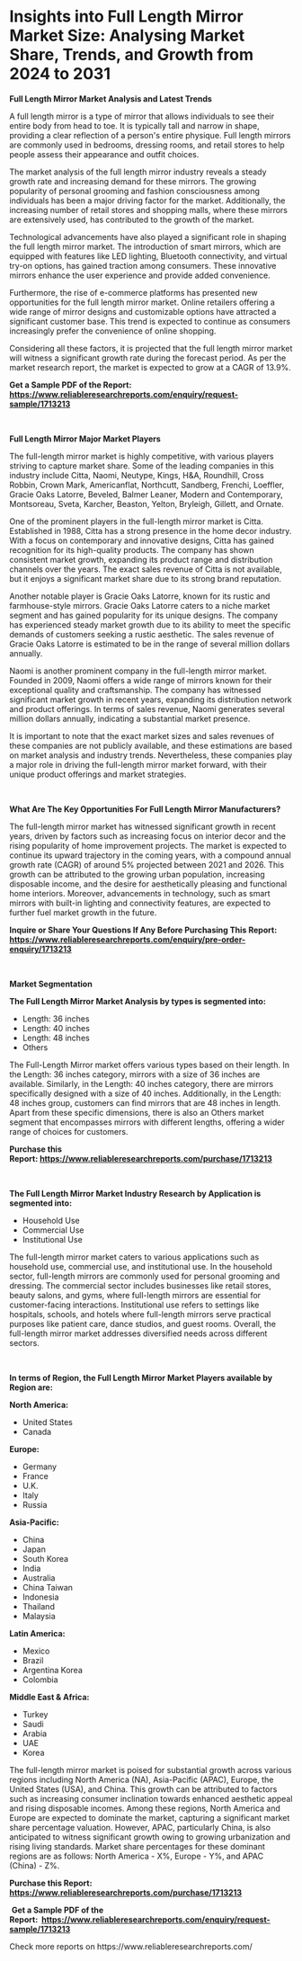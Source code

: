 <p><h1>Insights into Full Length Mirror Market Size: Analysing Market Share, Trends, and Growth from 2024 to 2031</h1></p><p><strong>Full Length Mirror Market Analysis and Latest Trends</strong></p>
<p><p>A full length mirror is a type of mirror that allows individuals to see their entire body from head to toe. It is typically tall and narrow in shape, providing a clear reflection of a person's entire physique. Full length mirrors are commonly used in bedrooms, dressing rooms, and retail stores to help people assess their appearance and outfit choices.</p><p>The market analysis of the full length mirror industry reveals a steady growth rate and increasing demand for these mirrors. The growing popularity of personal grooming and fashion consciousness among individuals has been a major driving factor for the market. Additionally, the increasing number of retail stores and shopping malls, where these mirrors are extensively used, has contributed to the growth of the market.</p><p>Technological advancements have also played a significant role in shaping the full length mirror market. The introduction of smart mirrors, which are equipped with features like LED lighting, Bluetooth connectivity, and virtual try-on options, has gained traction among consumers. These innovative mirrors enhance the user experience and provide added convenience.</p><p>Furthermore, the rise of e-commerce platforms has presented new opportunities for the full length mirror market. Online retailers offering a wide range of mirror designs and customizable options have attracted a significant customer base. This trend is expected to continue as consumers increasingly prefer the convenience of online shopping.</p><p>Considering all these factors, it is projected that the full length mirror market will witness a significant growth rate during the forecast period. As per the market research report, the market is expected to grow at a CAGR of 13.9%.</p></p>
<p><strong>Get a Sample PDF of the Report:&nbsp; <a href="https://www.reliableresearchreports.com/enquiry/request-sample/1713213">https://www.reliableresearchreports.com/enquiry/request-sample/1713213</a></strong></p>
<p>&nbsp;</p>
<p><strong>Full Length Mirror Major Market Players</strong></p>
<p><p>The full-length mirror market is highly competitive, with various players striving to capture market share. Some of the leading companies in this industry include Citta, Naomi, Neutype, Kings, H&A, Roundhill, Cross Robbin, Crown Mark, Americanflat, Northcutt, Sandberg, Frenchi, Loeffler, Gracie Oaks Latorre, Beveled, Balmer Leaner, Modern and Contemporary, Montsoreau, Sveta, Karcher, Beaston, Yelton, Bryleigh, Gillett, and Ornate.</p><p>One of the prominent players in the full-length mirror market is Citta. Established in 1988, Citta has a strong presence in the home decor industry. With a focus on contemporary and innovative designs, Citta has gained recognition for its high-quality products. The company has shown consistent market growth, expanding its product range and distribution channels over the years. The exact sales revenue of Citta is not available, but it enjoys a significant market share due to its strong brand reputation.</p><p>Another notable player is Gracie Oaks Latorre, known for its rustic and farmhouse-style mirrors. Gracie Oaks Latorre caters to a niche market segment and has gained popularity for its unique designs. The company has experienced steady market growth due to its ability to meet the specific demands of customers seeking a rustic aesthetic. The sales revenue of Gracie Oaks Latorre is estimated to be in the range of several million dollars annually.</p><p>Naomi is another prominent company in the full-length mirror market. Founded in 2009, Naomi offers a wide range of mirrors known for their exceptional quality and craftsmanship. The company has witnessed significant market growth in recent years, expanding its distribution network and product offerings. In terms of sales revenue, Naomi generates several million dollars annually, indicating a substantial market presence.</p><p>It is important to note that the exact market sizes and sales revenues of these companies are not publicly available, and these estimations are based on market analysis and industry trends. Nevertheless, these companies play a major role in driving the full-length mirror market forward, with their unique product offerings and market strategies.</p></p>
<p>&nbsp;</p>
<p><strong>What Are The Key Opportunities For Full Length Mirror Manufacturers?</strong></p>
<p><p>The full-length mirror market has witnessed significant growth in recent years, driven by factors such as increasing focus on interior decor and the rising popularity of home improvement projects. The market is expected to continue its upward trajectory in the coming years, with a compound annual growth rate (CAGR) of around 5% projected between 2021 and 2026. This growth can be attributed to the growing urban population, increasing disposable income, and the desire for aesthetically pleasing and functional home interiors. Moreover, advancements in technology, such as smart mirrors with built-in lighting and connectivity features, are expected to further fuel market growth in the future.</p></p>
<p><strong>Inquire or Share Your Questions If Any Before Purchasing This Report: <a href="https://www.reliableresearchreports.com/enquiry/pre-order-enquiry/1713213">https://www.reliableresearchreports.com/enquiry/pre-order-enquiry/1713213</a></strong></p>
<p>&nbsp;</p>
<p><strong>Market Segmentation</strong></p>
<p><strong>The Full Length Mirror Market Analysis by types is segmented into:</strong></p>
<p><ul><li>Length: 36 inches</li><li>Length: 40 inches</li><li>Length: 48 inches</li><li>Others</li></ul></p>
<p><p>The Full-Length Mirror market offers various types based on their length. In the Length: 36 inches category, mirrors with a size of 36 inches are available. Similarly, in the Length: 40 inches category, there are mirrors specifically designed with a size of 40 inches. Additionally, in the Length: 48 inches group, customers can find mirrors that are 48 inches in length. Apart from these specific dimensions, there is also an Others market segment that encompasses mirrors with different lengths, offering a wider range of choices for customers.</p></p>
<p><strong>Purchase this Report:&nbsp;<a href="https://www.reliableresearchreports.com/purchase/1713213">https://www.reliableresearchreports.com/purchase/1713213</a></strong></p>
<p>&nbsp;</p>
<p><strong>The Full Length Mirror Market Industry Research by Application is segmented into:</strong></p>
<p><ul><li>Household Use</li><li>Commercial Use</li><li>Institutional Use</li></ul></p>
<p><p>The full-length mirror market caters to various applications such as household use, commercial use, and institutional use. In the household sector, full-length mirrors are commonly used for personal grooming and dressing. The commercial sector includes businesses like retail stores, beauty salons, and gyms, where full-length mirrors are essential for customer-facing interactions. Institutional use refers to settings like hospitals, schools, and hotels where full-length mirrors serve practical purposes like patient care, dance studios, and guest rooms. Overall, the full-length mirror market addresses diversified needs across different sectors.</p></p>
<p>&nbsp;</p>
<p><strong>In terms of Region, the Full Length Mirror Market Players available by Region are:</strong></p>
<p>
    <p> <strong> North America: </strong>
        <ul>
            <li>United States</li>
            <li>Canada</li>
        </ul>
        </p> 
    <p> <strong> Europe: </strong>
        <ul>
            <li>Germany</li>
            <li>France</li>
            <li>U.K.</li>
            <li>Italy</li>
            <li>Russia</li>
        </ul>
        </p> 
    <p> <strong> Asia-Pacific: </strong>
        <ul>
            <li>China</li>
            <li>Japan</li>
            <li>South Korea</li>
            <li>India</li>
            <li>Australia</li>
            <li>China Taiwan</li>
            <li>Indonesia</li>
            <li>Thailand</li>
            <li>Malaysia</li>
        </ul>
        </p> 
    <p> <strong> Latin America: </strong>
        <ul>
            <li>Mexico</li>
            <li>Brazil</li>
            <li>Argentina Korea</li>
            <li>Colombia</li>
        </ul>
        </p> 
    <p> <strong> Middle East & Africa: </strong>
        <ul>
            <li>Turkey</li>
            <li>Saudi</li>
            <li>Arabia</li>
            <li>UAE</li>
            <li>Korea</li>
        </ul>
    </p>
    </p>
<p><p>The full-length mirror market is poised for substantial growth across various regions including North America (NA), Asia-Pacific (APAC), Europe, the United States (USA), and China. This growth can be attributed to factors such as increasing consumer inclination towards enhanced aesthetic appeal and rising disposable incomes. Among these regions, North America and Europe are expected to dominate the market, capturing a significant market share percentage valuation. However, APAC, particularly China, is also anticipated to witness significant growth owing to growing urbanization and rising living standards. Market share percentages for these dominant regions are as follows: North America - X%, Europe - Y%, and APAC (China) - Z%.</p></p>
<p><strong>Purchase this Report: <a href="https://www.reliableresearchreports.com/purchase/1713213">https://www.reliableresearchreports.com/purchase/1713213</a></strong></p>
<p>&nbsp;<strong>Get a Sample PDF of the Report:&nbsp;&nbsp;<a href="https://www.reliableresearchreports.com/enquiry/request-sample/1713213">https://www.reliableresearchreports.com/enquiry/request-sample/1713213</a></strong></p>
<p><strong></strong></p>
<p>Check more reports on https://www.reliableresearchreports.com/</p>